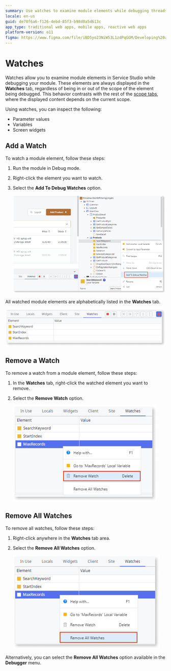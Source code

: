 ```yaml
---
summary: Use watches to examine module elements while debugging threads in your module.
locale: en-us
guid: de70f6a6-f126-4ebd-85f3-b98d0a5d613c
app_type: traditional web apps, mobile apps, reactive web apps
platform-version: o11
figma: https://www.figma.com/file/iBD5yo23NiW53L1zdPqGGM/Developing%20an%20Application?node-id=4036:29260
---
```


# Watches

Watches allow you to examine module elements in Service Studio while debugging your module. These elements are always displayed in the **Watches** tab, regardless of being in or out of the scope of the element being debugged. This behavior contrasts with the rest of the [scope tabs](<debugger-ui-reference.md#scope-tabs-area>), where the displayed content depends on the current scope.

Using watches, you can inspect the following:

* Parameter values
* Variables
* Screen widgets


## Add a Watch

To watch a module element, follow these steps:

1. Run the module in Debug mode.
1. Right-click the element you want to watch.
1. Select the **Add To Debug Watches** option. 

    ![Screenshot showing how to add a watch to a module element in Service Studio](images/watches-add-ss.png "Adding a Watch in Service Studio")

All watched module elements are alphabetically listed in the **Watches** tab. 

![Screenshot of the Watches tab in Service Studio displaying a list of watched module elements](images/watches-tab-ss.png "Watches Tab in Service Studio")

## Remove a Watch

To remove a watch from a module element, follow these steps:

1. In the **Watches** tab, right-click the watched element you want to remove.
1. Select the **Remove Watch** option.

    ![Screenshot illustrating the removal of a watch from a module element in Service Studio](images/watches-remove-ss.png "Removing a Watch in Service Studio")


## Remove All Watches

To remove all watches, follow these steps:

1. Right-click anywhere in the **Watches** tab area.
1. Select the **Remove All Watches** option. 

    ![Screenshot showing the option to remove all watches at once in Service Studio](images/watches-removeall-ss.png "Removing All Watches in Service Studio")

Alternatively, you can select the **Remove All Watches** option available in the **Debugger** menu.

